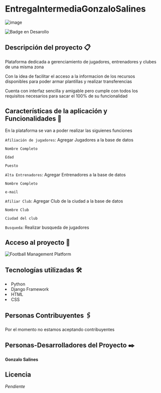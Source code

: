 # EntregaIntermediaGonzaloSalines

![image](https://user-images.githubusercontent.com/9422713/201786716-8c34681d-6330-446a-a612-9bf3dc8c36fa.png)

 ![Badge en Desarollo](https://img.shields.io/badge/STATUS-DEV%20INPROGRESS-green)
 


## Descripción del proyecto 📋
<p>Plataforma dedicada a gerenciamiento de jugadores, entrenadores y clubes de una misma zona</p>
<p>Con la idea de facilitar el acceso a la informacion de los recursos disponibles para poder armar plantillas y realizar transferencias</p>
<p>Cuenta con interfaz sencilla y amigable pero cumple con todos los requisitos necesarios para sacar el 100% de su funcionalidad</p>

## Características de la aplicación y Funcionalidades 🔧

<p> En la plataforma se van a poder realizar las siguienes funciones </p>

`Afiliación de jugadores`: Agregar Jugadores a la base de datos

```
Nombre Completo
```

```
Edad
```
```
Puesto
```

`Alta Entrenadores`: Agregar Entrenadores a la base de datos

```
Nombre Completo
```

```
e-mail
```

`Afiliar Club`: Agregar Club de la ciudad a la base de datos

```
Nombre Club
```
```
Ciudad del club
```

`Busqueda`: Realizar busqueda de jugadores

## Acceso al proyecto 🚀 

![Football Management Platform](http://127.0.0.1:8000/coder/inicio/)

## Tecnologías utilizadas 🛠️
<li>Python</li>
<li>Django Framework</li>
<li>HTML</li>
<li>CSS</li>

## Personas Contribuyentes 🖇️

<p> Por el momento no estamos aceptando contribuyentes </p>

## Personas-Desarrolladores del Proyecto ✒️
 
**Gonzalo Salines**
 
## Licencia
 *Pendiente*


